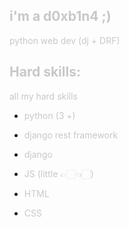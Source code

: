 <h2 style="color: rgb(200, 200, 200);">i'm a d0xb1n4 ;)</h2>

<p style="color: rgb(200, 200, 200);"> python web dev (dj + DRF)</p>

<h2 style="color: rgb(200, 200, 200);">Hard skills:</h2>
<p style="color: rgb(200, 200, 200);">all my hard skills</p>

* <p style="color: rgb(200, 200, 200);">python (3 +)</p>
* <p style="color: rgb(200, 200, 200);">django rest framework</p>
* <p style="color: rgb(200, 200, 200);">django</p>
* <p style="color: rgb(200, 200, 200);">JS (little 👉🏻👈🏻)</p>
* <p style="color: rgb(200, 200, 200);">HTML</p>
* <p style="color: rgb(200, 200, 200);">CSS</p>
